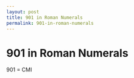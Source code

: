```yaml
---
layout: post
title: 901 in Roman Numerals
permalink: 901-in-roman-numerals
---
```


# 901 in Roman Numerals

901 = CMI
